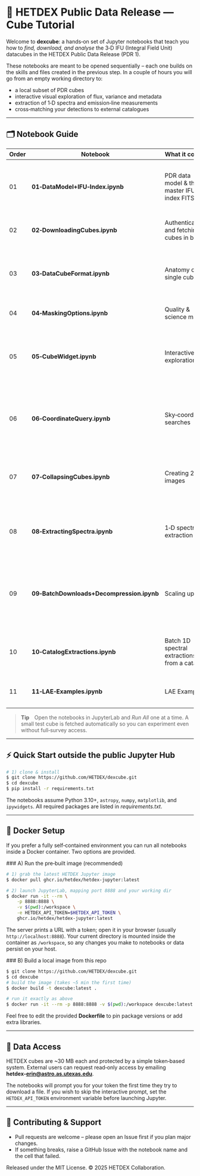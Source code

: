 # 🌌 HETDEX Public Data Release — Cube Tutorial

Welcome to **dexcube**: a hands‑on set of Jupyter notebooks that teach you how to *find, download, and analyse* the 3‑D IFU (Integral Field Unit) datacubes in the HETDEX Public Data Release (PDR 1).

These notebooks are meant to be opened sequentially – each one builds on the skills and files created in the previous step.  In a couple of hours you will go from an empty working directory to:

- a local subset of PDR cubes
- interactive visual exploration of flux, variance and metadata
- extraction of 1‑D spectra and emission‑line measurements
- cross‑matching your detections to external catalogues

---

## 🗂 Notebook Guide

| Order | Notebook                                  | What it covers                                  | Key take‑aways                                                                                                  |
| ----- | ----------------------------------------- | ----------------------------------------------- | --------------------------------------------------------------------------------------------------------------- |
| 01    | **01‑DataModel+IFU‑Index.ipynb**          | PDR data model & the master IFU index FITS file | Understand cube filenames, sky coverage and the columns you will use for programmatic searches.                 |
| 02    | **02‑DownloadingCubes.ipynb**             | Authenticating and fetching cubes in bulk       | How to download and decompress FITS cubes.                                                                      |
| 03    | **03‑DataCubeFormat.ipynb**               | Anatomy of a single cube                        | What’s in the 3 HDU extensions (DATA, ERROR, BITMASK); units; header keywords.                                  |
| 04    | **04‑MaskingOptions.ipynb**               | Quality & science masks                         | Build boolean masks from BITMASK bits                                                                           |
| 05    | **05‑CubeWidget.ipynb**                   | Interactive exploration                         | A lightweight `CubeWidget` for browsing xyλ slices, clicking spaxels to see spectra, adjusting display scaling. |
| 06    | **06‑CoordinateQuery.ipynb**              | Sky‑coordinate searches                         | Given an RA/Dec list, locate covering cubes/IFUs, open them, and overlay reference catalogues.                  |
| 07    | **07‑CollapsingCubes.ipynb**              | Creating 2‑D images                             | Collapse along wavelength to make white‑light or narrow‑band maps; write the result as a FITS image.            |
| 08    | **08‑ExtractingSpectra.ipynb**            | 1‑D spectral extraction                         | Example 1D spectral extraction, continuum subtraction and per‑pixel error propagation.                          |
| 09    | **09‑BatchDownloads+Decompression.ipynb** | Scaling up                                      | Example to download multiple dexcubes and decompress them for most efficient access after downloading.          |
| 10    | **10‑CatalogExtractions.ipynb**           | Batch 1D spectral extractions from a catalog    | Extract spectra on many cubes, compile an Astropy Table, and save as ECSV/FITS.                                 |
| 11    | **11‑LAE‑Examples.ipynb**                 | LAE Examples                                    | Finding a Ly‑α emitters from the catalog in the data cube                                                       |

> **Tip** Open the notebooks in JupyterLab and *Run All* one at a time.  A small test cube is fetched automatically so you can experiment even without full‑survey access.

---

## ⚡ Quick Start outside the public Jupyter Hub

```bash
# 1) clone & install
$ git clone https://github.com/HETDEX/dexcube.git
$ cd dexcube
$ pip install -r requirements.txt
```
The notebooks assume Python 3.10+, `astropy`, `numpy`, `matplotlib`, and `ipywidgets`.  All required packages are listed in *requirements.txt*.

---

## 🐳 Docker Setup

If you prefer a fully self‑contained environment you can run all notebooks inside a Docker container. Two options are provided.

\### A) Run the pre‑built image (recommended)

```bash
# 1) grab the latest HETDEX Jupyter image
$ docker pull ghcr.io/hetdex/hetdex-jupyter:latest

# 2) launch JupyterLab, mapping port 8888 and your working dir
$ docker run -it --rm \
    -p 8888:8888 \
    -v $(pwd):/workspace \
    -e HETDEX_API_TOKEN=$HETDEX_API_TOKEN \
    ghcr.io/hetdex/hetdex-jupyter:latest
```

The server prints a URL with a token; open it in your browser (usually `http://localhost:8888`).  Your current directory is mounted inside the container as `/workspace`, so any changes you make to notebooks or data persist on your host.

\### B) Build a local image from this repo

```bash
$ git clone https://github.com/HETDEX/dexcube.git
$ cd dexcube
# build the image (takes ~5 min the first time)
$ docker build -t dexcube:latest .

# run it exactly as above
$ docker run -it --rm -p 8888:8888 -v $(pwd):/workspace dexcube:latest
```

Feel free to edit the provided **Dockerfile** to pin package versions or add extra libraries.

---

## 🔑 Data Access

HETDEX cubes are \~30 MB each and protected by a simple token‑based system.  External users can request read‑only access by emailing **hetdex‑**[**erin@astro.as.utexas.edu**](mailto\:erin@astro.as.utexas.edu).

The notebooks will prompt you for your token the first time they try to download a file.  If you wish to skip the interactive prompt, set the `HETDEX_API_TOKEN` environment variable before launching Jupyter.

---

## 🤝 Contributing & Support

- Pull requests are welcome – please open an Issue first if you plan major changes.
- If something breaks, raise a GitHub Issue with the notebook name and the cell that failed.

Released under the MIT License.  © 2025 HETDEX Collaboration.

